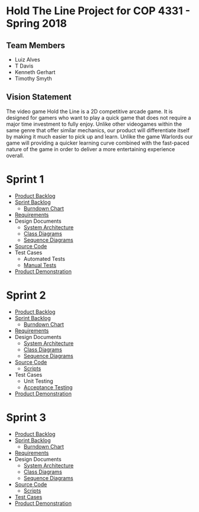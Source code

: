 # Hold The Line Project for COP 4331 - Spring 2018

## Team Members

- Luiz Alves
- T Davis
- Kenneth Gerhart
- Timothy Smyth

## Vision Statement

The video game Hold the Line is a 2D competitive arcade game. It is designed for gamers who want to play a quick game that does not require a major time investment to fully enjoy. Unlike other videogames within the same genre that offer similar mechanics, our product will differentiate itself by making it much easier to pick up and learn. Unlike the game Warlords our game will providing a quicker learning curve combined with the fast-paced nature of the game in order to deliver a more entertaining experience overall.
# Sprint 1

- [Product Backlog](https://github.com/kgminer/Hold-The-Line/blob/master/sprint1/product_backlog.md)
- [Sprint Backlog](https://github.com/kgminer/Hold-The-Line/blob/master/sprint1/sprint_backlog.md)
  - [Burndown Chart](https://docs.google.com/spreadsheets/d/1a_QnmUb2sFXtWjDx9MVTHSyMXuMD_THkIH4JoGAiF_U/edit#gid=0)
- [Requirements](https://github.com/kgminer/Hold-The-Line/blob/master/sprint1/requirements.md)
- Design Documents
  - [System Architecture](https://github.com/kgminer/Hold-The-Line/blob/master/sprint1/architecture.md)
  - [Class Diagrams](https://github.com/kgminer/Hold-The-Line/blob/master/sprint1/Class%20Diagram.png)
  - [Sequence Diagrams](https://github.com/kgminer/Hold-The-Line/blob/master/sprint1/Sequence%20Diagram.PNG)
- [Source Code](https://github.com/kgminer/Hold-The-Line/tree/master/Hold%20The%20Line)
- Test Cases
  - Automated Tests
  - [Manual Tests](https://docs.google.com/document/d/154xEoK8J_vCtzeEK2uVsxYIZLYIgcbiLwa-_4h9i0bg/edit)
- [Product Demonstration](https://github.com/kgminer/Hold-The-Line/blob/master/sprint1/product_demonstration.md)
# Sprint 2

- [Product Backlog](https://github.com/kgminer/Hold-The-Line/blob/master/sprint2/product_backlog_2.md)
- [Sprint Backlog](https://github.com/kgminer/Hold-The-Line/blob/master/sprint2/sprint_backlog_2.md)
  - [Burndown Chart](https://raw.githubusercontent.com/kgminer/Hold-The-Line/master/sprint2/Burndown%20Chart%20Sprint%202.jpg)
- [Requirements](https://github.com/kgminer/Hold-The-Line/blob/master/sprint2/requirements_2.md)
- Design Documents
  - [System Architecture](https://github.com/kgminer/Hold-The-Line/blob/master/sprint2/architecture_2.md)
  - [Class Diagrams](https://drive.google.com/file/d/1nTNHmBsXDmiHwgTFE3tG03V_o0zKW2fb/view?usp=sharing)
  - [Sequence Diagrams](https://github.com/kgminer/Hold-The-Line/blob/master/sprint1/Sequence%20Diagram.PNG)
- [Source Code](https://github.com/kgminer/Hold-The-Line/tree/master/Hold%20The%20Line)
  - [Scripts](https://github.com/kgminer/Hold-The-Line/tree/master/Hold%20The%20Line/Assets/Scripts)
- Test Cases
  - Unit Testing
  - [Acceptance Testing](https://docs.google.com/document/d/154xEoK8J_vCtzeEK2uVsxYIZLYIgcbiLwa-_4h9i0bg/edit)
- [Product Demonstration](https://github.com/kgminer/Hold-The-Line/blob/master/sprint2/product_demonstration_2.md)
# Sprint 3

- [Product Backlog](https://github.com/kgminer/Hold-The-Line/blob/master/sprint3/product_backlog_3.md)
- [Sprint Backlog](https://github.com/kgminer/Hold-The-Line/blob/master/sprint3/sprint_backlog_3.md)
  - [Burndown Chart]()
- [Requirements](https://github.com/kgminer/Hold-The-Line/blob/master/sprint3/requirements_3.md)
- Design Documents
  - [System Architecture](https://github.com/kgminer/Hold-The-Line/blob/master/sprint3/architecture_3.md)
  - [Class Diagrams]()
  - [Sequence Diagrams](https://github.com/kgminer/Hold-The-Line/blob/master/sprint1/Sequence%20Diagram.PNG)
- [Source Code](https://github.com/kgminer/Hold-The-Line/tree/master/Hold%20The%20Line)
  - [Scripts](https://github.com/kgminer/Hold-The-Line/tree/master/Hold%20The%20Line/Assets/Scripts)
- [Test Cases](https://docs.google.com/document/d/154xEoK8J_vCtzeEK2uVsxYIZLYIgcbiLwa-_4h9i0bg/edit)
- [Product Demonstration](https://github.com/kgminer/Hold-The-Line/blob/master/sprint3/product_demonstration_3.md)
